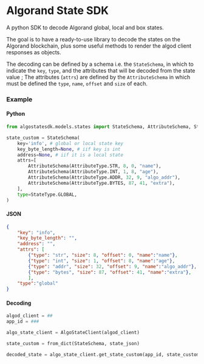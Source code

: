# Algorand State SDK

A python SDK to decode Algorand global, local and box states.

The goal is to have a ready-to-use library to decode the states on the Algorand blockchain, plus some useful methods to render the algod client responses as objects.

The decoding can be defined by a schema i.e. the `StateSchema`, in which to indicate the `key`, `type`, and the attributes that will be decoded from the state value ; The attributes (`attrs`) are defined by the `AttributeSchema` in which must be defined the `type`, `name`, `offset` and `size` of each.

### Example
#### Python
```python
from algostatesdk.models.states import StateSchema, AttributeSchema, StateType

state_custom = StateSchema(
    key='info', # global or local state key
    key_byte_length=None, # iif key is int 
    address=None, # iif it is a local state
    attrs=[
        AttributeSchema(AttributeType.STR, 8, 0, "name"),
        AttributeSchema(AttributeType.INT, 1, 8, "age"),
        AttributeSchema(AttributeType.ADDR, 32, 9, "algo_addr"),
        AttributeSchema(AttributeType.BYTES, 87, 41, "extra"),
    ],
    type=StateType.GLOBAL,
)
```
#### JSON
```json
{
    "key": "info",
    "key_byte_length": "",
    "address": "",
    "attrs": [
        {"type": "str", "size": 8, "offset": 0, "name":"name"},
        {"type": "int", "size": 1, "offset": 8, "name":"age"},
        {"type": "addr", "size": 32, "offset": 9, "name":"algo_addr"},
        {"type": "bytes", "size": 87, "offset": 41, "name":"extra"},
        ],
    "type":"global"
}
```

#### Decoding

```python
algod_client = ##
app_id = ###

algo_state_client = AlgoStateClient(algod_client)

state_custom = from_dict(StateSchema, state_json)

decoded_state = algo_state_client.get_state_custom(app_id, state_custom)
```